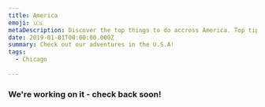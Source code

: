 ```yaml
---
title: America
emoji: 🇺🇸
metaDescription: Discover the top things to do accross America. Top tips, guides and the best things to do in the U.S.A when travelling.
date: 2019-01-01T00:00:00.000Z
summary: Check out our adventures in the U.S.A!
tags:
  - Chicago
 
---
```


### We're working on it - check back soon!

